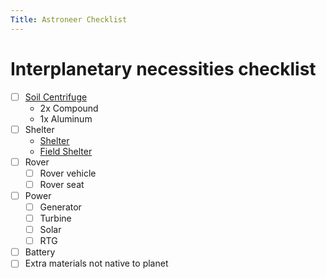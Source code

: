 ```yaml
---
Title: Astroneer Checklist
---
```


# Interplanetary necessities checklist

- [ ] [Soil Centrifuge](https://astroneer.wiki.gg/wiki/Soil_Centrifuge)
  -  2x Compound
  - 1x Aluminum
- [ ] Shelter
  - [Shelter](https://astroneer.wiki.gg/wiki/Shelter)
  - [Field Shelter](https://astroneer.wiki.gg/wiki/Field_Shelter)
- [ ] Rover
  - [ ] Rover vehicle
  - [ ] Rover seat
- [ ] Power
  - [ ] Generator
  - [ ] Turbine
  - [ ] Solar
  - [ ] RTG
- [ ] Battery
- [ ] Extra materials not native to planet
